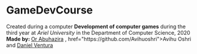 # GameDevCourse
<p>Created during a computer <strong>Development of computer games</strong> during the third year at <em>Ariel University</em> in the Department of Computer Science, 2020 <br />
<strong>Made by: </strong> <a href="https://github.com/orabu103">Or Abuhazira</a> ,<a> href="https://github.com/Avihuoshri">Avihu Oshri</a> and <a href="">Daniel Ventura</a> </p>
